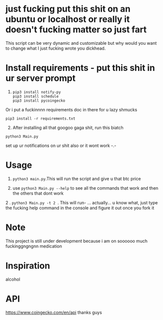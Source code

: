 # just fucking put this shit on an ubuntu or localhost or really it doesn't fucking matter so just fart


This script can be very dynamic and customizable but why would you want to change what I just fucking wrote you dickhead. 



# Install requirements - put this shit in ur server prompt
1. 
    ```
    pip3 install notify-py
    pip3 install schedule
    pip3 install pycoingecko
    ```

Or i put a fuckinnnn requirements doc in there for u lazy shmucks 
```
pip3 install -r requirements.txt
```

2. After installing all that googoo gaga shit, run this biatch
```
python3 Main.py
```
set up ur notifications on ur shit also or it wont work -.-

# Usage
1. `python3 main.py`.This will run the script and give u that btc price

2. use `python3 Main.py --help` to see all the commands that work and then the others that dont work

2 . `python3 Main.py -t 2 `. This will run- ...  actually... u know what, just type the fucking help command in the console and figure it out once you fork it

 # Note
 This project is still under development because i am on soooooo much fuckinggngngnn medication

# Inspiration
alcohol

 # API
 https://www.coingecko.com/en/api
thanks guys
